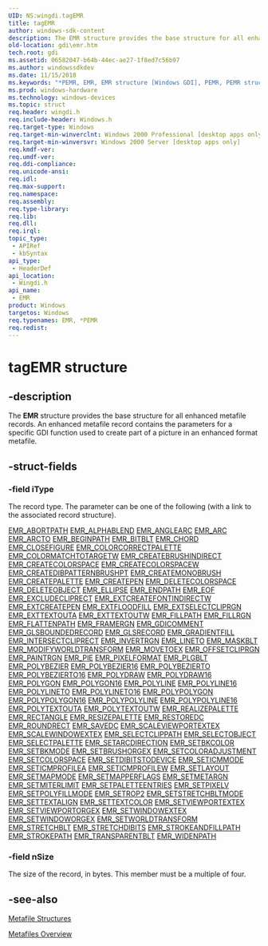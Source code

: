 ```yaml
---
UID: NS:wingdi.tagEMR
title: tagEMR
author: windows-sdk-content
description: The EMR structure provides the base structure for all enhanced metafile records. An enhanced metafile record contains the parameters for a specific GDI function used to create part of a picture in an enhanced format metafile.
old-location: gdi\emr.htm
tech.root: gdi
ms.assetid: 06582047-b64b-44ec-ae27-1f8ed7c56b97
ms.author: windowssdkdev
ms.date: 11/15/2018
ms.keywords: "*PEMR, EMR, EMR structure [Windows GDI], PEMR, PEMR structure pointer [Windows GDI], _win32_EMR_str, gdi.emr, tagEMR, wingdi/EMR, wingdi/PEMR"
ms.prod: windows-hardware
ms.technology: windows-devices
ms.topic: struct
req.header: wingdi.h
req.include-header: Windows.h
req.target-type: Windows
req.target-min-winverclnt: Windows 2000 Professional [desktop apps only]
req.target-min-winversvr: Windows 2000 Server [desktop apps only]
req.kmdf-ver: 
req.umdf-ver: 
req.ddi-compliance: 
req.unicode-ansi: 
req.idl: 
req.max-support: 
req.namespace: 
req.assembly: 
req.type-library: 
req.lib: 
req.dll: 
req.irql: 
topic_type:
 - APIRef
 - kbSyntax
api_type:
 - HeaderDef
api_location:
 - Wingdi.h
api_name:
 - EMR
product: Windows
targetos: Windows
req.typenames: EMR, *PEMR
req.redist: 
---
```


# tagEMR structure


## -description



The <b>EMR</b> structure provides the base structure for all enhanced metafile records. An enhanced metafile record contains the parameters for a specific GDI function used to create part of a picture in an enhanced format metafile.




## -struct-fields




### -field iType

The record type. The parameter can be one of the following (with a link to the associated record structure).

<a href="https://msdn.microsoft.com/ee9f57af-8d96-4b85-b8ab-4eb57e6c7c78">EMR_ABORTPATH</a>
<a href="https://msdn.microsoft.com/3270d8ed-a174-4d77-a9a7-3e3f0cab2a23">EMR_ALPHABLEND</a>
<a href="https://msdn.microsoft.com/054b84ba-bb5e-4dca-8482-6b958151aedf">EMR_ANGLEARC</a>
<a href="https://msdn.microsoft.com/f249b396-bf71-401b-b972-317d551fc9aa">EMR_ARC</a>
<a href="https://msdn.microsoft.com/f249b396-bf71-401b-b972-317d551fc9aa">EMR_ARCTO</a>
<a href="https://msdn.microsoft.com/ee9f57af-8d96-4b85-b8ab-4eb57e6c7c78">EMR_BEGINPATH</a>
<a href="https://msdn.microsoft.com/ed3dbed6-4a2c-4fba-a803-f407fe60d750">EMR_BITBLT</a>
<a href="https://msdn.microsoft.com/f249b396-bf71-401b-b972-317d551fc9aa">EMR_CHORD</a>
<a href="https://msdn.microsoft.com/ee9f57af-8d96-4b85-b8ab-4eb57e6c7c78">EMR_CLOSEFIGURE</a>
<a href="https://msdn.microsoft.com/12e31e22-b9ac-454d-a423-b3fee582fcba">EMR_COLORCORRECTPALETTE</a>
<a href="https://msdn.microsoft.com/9b89b703-b670-40eb-b95f-d07e8731e71b">EMR_COLORMATCHTOTARGETW</a>
<a href="https://msdn.microsoft.com/fd87d52a-1227-48ba-8b7e-a8fd007c9d01">EMR_CREATEBRUSHINDIRECT</a>
<a href="https://msdn.microsoft.com/ee2e02bb-5bd2-460c-aefe-78a143c72ff6">EMR_CREATECOLORSPACE</a>
<a href="https://msdn.microsoft.com/eac364ad-ef17-4f60-ac4c-39d8a9af618b">EMR_CREATECOLORSPACEW</a>
<a href="https://msdn.microsoft.com/e1d8302b-9dbe-4a92-9143-7ad03e334ee5">EMR_CREATEDIBPATTERNBRUSHPT</a>
<a href="https://msdn.microsoft.com/6f581ad4-0449-40b1-bcc6-737bfcdc33c4">EMR_CREATEMONOBRUSH</a>
<a href="https://msdn.microsoft.com/5198dc94-49bf-4cc8-8b41-2f29acd3c17d">EMR_CREATEPALETTE</a>
<a href="https://msdn.microsoft.com/bd338c56-00b4-4eae-9e4f-57ac49809f32">EMR_CREATEPEN</a>
<a href="https://msdn.microsoft.com/c661b3cc-6b41-4157-acb4-f9083ab73851">EMR_DELETECOLORSPACE</a>
<a href="https://msdn.microsoft.com/02ec5839-3390-429b-8f0c-6f2e74393c8f">EMR_DELETEOBJECT</a>
<a href="https://msdn.microsoft.com/1400f9d7-4ccd-4348-98f0-fccc78e06212">EMR_ELLIPSE</a>
<a href="https://msdn.microsoft.com/ee9f57af-8d96-4b85-b8ab-4eb57e6c7c78">EMR_ENDPATH</a>
<a href="https://msdn.microsoft.com/99a3f97e-cb43-49b3-9972-23f9911b2cd0">EMR_EOF</a>
<a href="https://msdn.microsoft.com/a8969bfd-cd60-485f-bbcc-4bf015526d56">EMR_EXCLUDECLIPRECT</a>
<a href="https://msdn.microsoft.com/27adba1d-6845-4d5e-8183-9c092775b473">EMR_EXTCREATEFONTINDIRECTW</a>
<a href="https://msdn.microsoft.com/9ed97d34-8c03-4b14-821c-397c21c36db0">EMR_EXTCREATEPEN</a>
<a href="https://msdn.microsoft.com/93c80ea4-42f3-4c0a-8f72-76d2a6634e15">EMR_EXTFLOODFILL</a>
<a href="https://msdn.microsoft.com/fcfa0ae1-06e0-4313-9140-496aa4eec9da">EMR_EXTSELECTCLIPRGN</a>
<a href="https://msdn.microsoft.com/1d9b0b32-6a51-481a-9589-3de832d746d7">EMR_EXTTEXTOUTA</a>
<a href="https://msdn.microsoft.com/1d9b0b32-6a51-481a-9589-3de832d746d7">EMR_EXTTEXTOUTW</a>
<a href="https://msdn.microsoft.com/9911e0fb-2e0d-4684-bff6-fc876ab8185d">EMR_FILLPATH</a>
<a href="https://msdn.microsoft.com/84b81b9d-3def-403c-94cd-8f5ddea02d6d">EMR_FILLRGN</a>
<a href="https://msdn.microsoft.com/ee9f57af-8d96-4b85-b8ab-4eb57e6c7c78">EMR_FLATTENPATH</a>
<a href="https://msdn.microsoft.com/578a2824-b42e-401d-b4b0-8426440713c6">EMR_FRAMERGN</a>
<a href="https://msdn.microsoft.com/aac18154-bd50-45a4-a1ba-390b59525fa9">EMR_GDICOMMENT</a>
<a href="https://msdn.microsoft.com/0e397451-543c-4278-9cdd-fbd276b646dd">EMR_GLSBOUNDEDRECORD</a>
<a href="https://msdn.microsoft.com/58e31199-80e2-4077-a6f6-1787c5228f77">EMR_GLSRECORD</a>
<a href="https://msdn.microsoft.com/efd12e71-ee26-4fc8-8e9f-5b0105ebe057">EMR_GRADIENTFILL</a>
<a href="https://msdn.microsoft.com/a8969bfd-cd60-485f-bbcc-4bf015526d56">EMR_INTERSECTCLIPRECT</a>
<a href="https://msdn.microsoft.com/91c0badc-bd26-418a-9cdb-3e70e7337021">EMR_INVERTRGN</a>
<a href="https://msdn.microsoft.com/876db90d-3775-48e8-8911-e6612a3484ae">EMR_LINETO</a>
<a href="https://msdn.microsoft.com/4c9e8631-8b76-423f-9691-8c93c6412d41">EMR_MASKBLT</a>
<a href="https://msdn.microsoft.com/61d51fc9-a8dd-4981-940d-eedc8936360a">EMR_MODIFYWORLDTRANSFORM</a>
<a href="https://msdn.microsoft.com/876db90d-3775-48e8-8911-e6612a3484ae">EMR_MOVETOEX</a>
<a href="https://msdn.microsoft.com/814a1105-0edc-4d1e-9f94-1c13152c0925">EMR_OFFSETCLIPRGN</a>
<a href="https://msdn.microsoft.com/91c0badc-bd26-418a-9cdb-3e70e7337021">EMR_PAINTRGN</a>
<a href="https://msdn.microsoft.com/f249b396-bf71-401b-b972-317d551fc9aa">EMR_PIE</a>
<a href="https://msdn.microsoft.com/3dd2ef54-af00-4d7e-b33f-c7c5160ae4f1">EMR_PIXELFORMAT</a>
<a href="https://msdn.microsoft.com/c802baa8-2f11-46e1-948c-f63c40e94266">EMR_PLGBLT</a>
<a href="https://msdn.microsoft.com/47a05287-8950-4277-b981-a19bff918bae">EMR_POLYBEZIER</a>
<a href="https://msdn.microsoft.com/ba1d4fad-44d7-438c-8e03-972d88c2780e">EMR_POLYBEZIER16</a>
<a href="https://msdn.microsoft.com/47a05287-8950-4277-b981-a19bff918bae">EMR_POLYBEZIERTO</a>
<a href="https://msdn.microsoft.com/ba1d4fad-44d7-438c-8e03-972d88c2780e">EMR_POLYBEZIERTO16</a>
<a href="https://msdn.microsoft.com/c75d19bf-a7e3-45db-9534-f089d4cec3eb">EMR_POLYDRAW</a>
<a href="https://msdn.microsoft.com/476c5a81-99fc-4e25-a761-b95bbf18b271">EMR_POLYDRAW16</a>
<a href="https://msdn.microsoft.com/47a05287-8950-4277-b981-a19bff918bae">EMR_POLYGON</a>
<a href="https://msdn.microsoft.com/ba1d4fad-44d7-438c-8e03-972d88c2780e">EMR_POLYGON16</a>
<a href="https://msdn.microsoft.com/47a05287-8950-4277-b981-a19bff918bae">EMR_POLYLINE</a>
<a href="https://msdn.microsoft.com/ba1d4fad-44d7-438c-8e03-972d88c2780e">EMR_POLYLINE16</a>
<a href="https://msdn.microsoft.com/47a05287-8950-4277-b981-a19bff918bae">EMR_POLYLINETO</a>
<a href="https://msdn.microsoft.com/ba1d4fad-44d7-438c-8e03-972d88c2780e">EMR_POLYLINETO16</a>
<a href="https://msdn.microsoft.com/442ad347-c064-4769-b43b-57d2e66e8b97">EMR_POLYPOLYGON</a>
<a href="https://msdn.microsoft.com/efdd4ed1-5c0e-43ae-980d-fe3a5e8d480f">EMR_POLYPOLYGON16</a>
<a href="https://msdn.microsoft.com/442ad347-c064-4769-b43b-57d2e66e8b97">EMR_POLYPOLYLINE</a>
<a href="https://msdn.microsoft.com/efdd4ed1-5c0e-43ae-980d-fe3a5e8d480f">EMR_POLYPOLYLINE16</a>
<a href="https://msdn.microsoft.com/9c1decdd-fe6f-4220-abba-7547ab5427ba">EMR_POLYTEXTOUTA</a>
<a href="https://msdn.microsoft.com/9c1decdd-fe6f-4220-abba-7547ab5427ba">EMR_POLYTEXTOUTW</a>
<a href="https://msdn.microsoft.com/ee9f57af-8d96-4b85-b8ab-4eb57e6c7c78">EMR_REALIZEPALETTE</a>
<a href="https://msdn.microsoft.com/1400f9d7-4ccd-4348-98f0-fccc78e06212">EMR_RECTANGLE</a>
<a href="https://msdn.microsoft.com/b9c31591-bf9f-44d9-8c9a-9682d29fc541">EMR_RESIZEPALETTE</a>
<a href="https://msdn.microsoft.com/c56767bf-a13e-4215-9005-6e543f3e5a0d">EMR_RESTOREDC</a>
<a href="https://msdn.microsoft.com/74caff9e-6882-4585-ad51-e83e4afb8454">EMR_ROUNDRECT</a>
<a href="https://msdn.microsoft.com/ee9f57af-8d96-4b85-b8ab-4eb57e6c7c78">EMR_SAVEDC</a>
<a href="https://msdn.microsoft.com/712e8b00-d9ab-4b23-aed4-d7aadd0cb3e1">EMR_SCALEVIEWPORTEXTEX</a>
<a href="https://msdn.microsoft.com/712e8b00-d9ab-4b23-aed4-d7aadd0cb3e1">EMR_SCALEWINDOWEXTEX</a>
<a href="https://msdn.microsoft.com/cae5eb68-169e-4439-9141-af93c8ff5ec6">EMR_SELECTCLIPPATH</a>
<a href="https://msdn.microsoft.com/02ec5839-3390-429b-8f0c-6f2e74393c8f">EMR_SELECTOBJECT</a>
<a href="https://msdn.microsoft.com/f83367c0-406a-4a5f-961f-8e5afe6707fd">EMR_SELECTPALETTE</a>
<a href="https://msdn.microsoft.com/d33d329f-7f66-4995-b80f-656c96ea105b">EMR_SETARCDIRECTION</a>
<a href="https://msdn.microsoft.com/9916fc79-cac0-4c46-8fa5-aeca3b7f2cf0">EMR_SETBKCOLOR</a>
<a href="https://msdn.microsoft.com/cae5eb68-169e-4439-9141-af93c8ff5ec6">EMR_SETBKMODE</a>
<a href="https://msdn.microsoft.com/4030c4c4-60be-43b7-855e-49d65ea482c1">EMR_SETBRUSHORGEX</a>
<a href="https://msdn.microsoft.com/d9f99f71-d102-484f-beb4-0d2de1070345">EMR_SETCOLORADJUSTMENT</a>
<a href="https://msdn.microsoft.com/c661b3cc-6b41-4157-acb4-f9083ab73851">EMR_SETCOLORSPACE</a>
<a href="https://msdn.microsoft.com/a87546e4-32ce-438d-9997-6d329f43303e">EMR_SETDIBITSTODEVICE</a>
<a href="https://msdn.microsoft.com/cae5eb68-169e-4439-9141-af93c8ff5ec6">EMR_SETICMMODE</a>
<a href="https://msdn.microsoft.com/2f43db1e-95eb-4812-9422-ddc9df634c15">EMR_SETICMPROFILEA</a>
<a href="https://msdn.microsoft.com/2f43db1e-95eb-4812-9422-ddc9df634c15">EMR_SETICMPROFILEW</a>
<a href="https://msdn.microsoft.com/cae5eb68-169e-4439-9141-af93c8ff5ec6">EMR_SETLAYOUT</a>
<a href="https://msdn.microsoft.com/cae5eb68-169e-4439-9141-af93c8ff5ec6">EMR_SETMAPMODE</a>
<a href="https://msdn.microsoft.com/d8a01e0a-6da9-43e2-9910-87503b5c851e">EMR_SETMAPPERFLAGS</a>
<a href="https://msdn.microsoft.com/ee9f57af-8d96-4b85-b8ab-4eb57e6c7c78">EMR_SETMETARGN</a>
<a href="https://msdn.microsoft.com/2d56eb0d-5417-464b-be6a-57e4654003e6">EMR_SETMITERLIMIT</a>
<a href="https://msdn.microsoft.com/df75567e-150f-4f88-b6ae-938b451a7b7d">EMR_SETPALETTEENTRIES</a>
<a href="https://msdn.microsoft.com/1487d788-c85a-4a58-a4c8-8abe198944b4">EMR_SETPIXELV</a>
<a href="https://msdn.microsoft.com/cae5eb68-169e-4439-9141-af93c8ff5ec6">EMR_SETPOLYFILLMODE</a>
<a href="https://msdn.microsoft.com/cae5eb68-169e-4439-9141-af93c8ff5ec6">EMR_SETROP2</a>
<a href="https://msdn.microsoft.com/cae5eb68-169e-4439-9141-af93c8ff5ec6">EMR_SETSTRETCHBLTMODE</a>
<a href="https://msdn.microsoft.com/cae5eb68-169e-4439-9141-af93c8ff5ec6">EMR_SETTEXTALIGN</a>
<a href="https://msdn.microsoft.com/9916fc79-cac0-4c46-8fa5-aeca3b7f2cf0">EMR_SETTEXTCOLOR</a>
<a href="https://msdn.microsoft.com/4030c4c4-60be-43b7-855e-49d65ea482c1">EMR_SETVIEWPORTEXTEX</a>
<a href="https://msdn.microsoft.com/df80b89a-67b2-4ab3-8ff8-f121f9eb88cd">EMR_SETVIEWPORTORGEX</a>
<a href="https://msdn.microsoft.com/4030c4c4-60be-43b7-855e-49d65ea482c1">EMR_SETWINDOWEXTEX</a>
<a href="https://msdn.microsoft.com/4030c4c4-60be-43b7-855e-49d65ea482c1">EMR_SETWINDOWORGEX</a>
<a href="https://msdn.microsoft.com/08e5e272-22b5-4097-a293-f5a1fd865edf">EMR_SETWORLDTRANSFORM</a>
<a href="https://msdn.microsoft.com/957b09d2-a706-4045-affb-fd530cd4fa3a">EMR_STRETCHBLT</a>
<a href="https://msdn.microsoft.com/aa104ffa-44ed-41f6-a1a7-23bbab68e16c">EMR_STRETCHDIBITS</a>
<a href="https://msdn.microsoft.com/9911e0fb-2e0d-4684-bff6-fc876ab8185d">EMR_STROKEANDFILLPATH</a>
<a href="https://msdn.microsoft.com/9911e0fb-2e0d-4684-bff6-fc876ab8185d">EMR_STROKEPATH</a>
<a href="https://msdn.microsoft.com/f343bc6a-87b8-4c6b-b2cb-3d7f2f515fc1">EMR_TRANSPARENTBLT</a>
<a href="https://msdn.microsoft.com/ee9f57af-8d96-4b85-b8ab-4eb57e6c7c78">EMR_WIDENPATH</a>

### -field nSize

The size of the record, in bytes. This member must be a multiple of four.


## -see-also




<a href="https://msdn.microsoft.com/6a509ed5-cea3-4318-ad17-9d20425a6e80">Metafile Structures</a>



<a href="https://msdn.microsoft.com/309ee4cf-111b-4f09-a722-4823cb3d26b0">Metafiles Overview</a>
 

 

